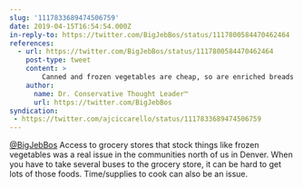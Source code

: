 ```yaml
---
slug: '1117833689474506759'
date: 2019-04-15T16:54:54.000Z
in-reply-to: https://twitter.com/BigJebBos/status/1117800584470462464
references:
  - url: https://twitter.com/BigJebBos/status/1117800584470462464
    post-type: tweet
    content: >
        Canned and frozen vegetables are cheap, so are enriched breads and eggs. Food choice that lessens nutrients is on the people who eat that food. It’s not like Whole Foods is the only store with nutrient food. Chicken and pork are also pretty cheap
    author:
      name: Dr. Conservative Thought Leader™️
      url: https://twitter.com/BigJebBos
syndication:
 - https://twitter.com/ajciccarello/status/1117833689474506759
---
```


[@BigJebBos](https://twitter.com/BigJebBos) Access to grocery stores that stock things like frozen vegetables was a real issue in the communities north of us in Denver. When you have to take several buses to the grocery store, it can be hard to get lots of those foods. Time/supplies to cook can also be an issue.

